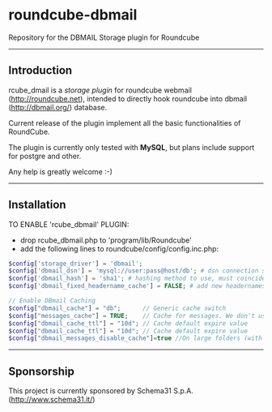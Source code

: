# roundcube-dbmail
Repository for the DBMAIL Storage plugin for Roundcube

---
## Introduction

rcube_dmail is a _storage plugin_ for roundcube webmail (http://roundcube.net), intended to directly hook roundcube into dbmail (http://dbmail.org/) database.

Current release of the plugin implement all the basic functionalities of RoundCube.

The plugin is currently only tested with **MySQL**, but plans include support for postgre and other.

Any help is greatly welcome :-)

---
## Installation

TO ENABLE 'rcube_dbmail' PLUGIN:
* drop rcube_dbmail.php to 'program/lib/Roundcube'
* add the following lines to roundcube/config/config.inc.php:

```php
$config['storage_driver'] = 'dbmail';
$config['dbmail_dsn'] = 'mysql://user:pass@host/db'; # dsn connection string
$config['dbmail_hash'] = 'sha1'; # hashing method to use, must coincide with dbmail.conf - sha1, md5, sha256, sha512, whirlpool. sha1 is the default
$config['dbmail_fixed_headername_cache'] = FALSE; # add new headernames (if not exists) in 'dbmail_headername' when saving messages

// Enable DBmail Caching
$config["dbmail_cache"] = "db";      // Generic cache switch
$config["messages_cache"] = TRUE;    // Cache for messages. We don't use it
$config["dbmail_cache_ttl"] = "10d"; // Cache default expire value
$config["dbmail_cache_ttl"] = "10d"; // Cache default expire value
$config["dbmail_messages_disable_cache"]=true //On large folders (with high count of messages) this parameter should be added.
```

---
## Sponsorship

This project is currently sponsored by Schema31 S.p.A. (http://www.schema31.it/)
